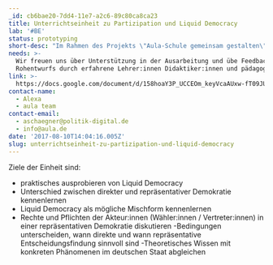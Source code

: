 ```yaml
---
_id: cb6bae20-7dd4-11e7-a2c6-89c80ca8ca23
title: Unterrichtseinheit zu Partizipation und Liquid Democracy
lab: '#BE'
status: prototyping
short-desc: "Im Rahmen des Projekts \"Aula-Schule gemeinsam gestalten\" konzipieren wir eine Unterrichtsreihe zu \"Liquid Democracy\" für den Politik und Sozialwissenschaftsunterricht.\r\nZiel: Liquid Democracy anhand von Aula kennenlernen und praktisch ausprobieren"
needs: >-
  Wir freuen uns über Unterstützung in der Ausarbeitung und übe Feedback des
  Rohentwurfs durch erfahrene Lehrer:innen Didaktiker:innen und pädagog:innen.
link: >-
  https://docs.google.com/document/d/158hoaY3P_UCCEOm_keyVcaAUxw-fT09JU7USotTbM8Q/edit?usp=sharing
contact-name:
  - Alexa
  - aula team
contact-email:
  - aschaegner@politik-digital.de
  - info@aula.de
date: '2017-08-10T14:04:16.005Z'
slug: unterrichtseinheit-zu-partizipation-und-liquid-democracy
---
```

Ziele der Einheit sind: 
- praktisches ausprobieren von Liquid Democracy 
- Unterschied zwischen direkter und repräsentativer Demokratie kennenlernen
- Liquid Democracy als mögliche Mischform kennenlernen
- Rechte und Pflichten der Akteur:innen (Wähler:innen / Vertreter:innen) in einer repräsentativen  Demokratie diskutieren
-Bedingungen unterscheiden, wann direkte und wann repräsentative Entscheidungsfindung sinnvoll sind
-Theoretisches Wissen mit konkreten Phänomenen im deutschen Staat abgleichen
